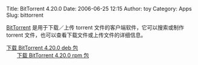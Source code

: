 Title: BitTorrent 4.20.0
Date: 2006-06-25 12:15
Author: toy
Category: Apps
Slug: bittorrent

[BitTorrent](http://bittorrent.com) 是用于下载／上传 torrent
文件的客户端软件，它可以搜索或制作 torrent
文件，也可以查看下载文件或上传文件的详细信息。

[下载 BitTorrent 4.20.0 deb
包](http://download.bittorrent.com/dl/BitTorrent-Stable.deb)  
　　[下载 BitTorrent 4.20.0 rpm
包](http://download.bittorrent.com/dl/BitTorrent-Stable.rpm)
